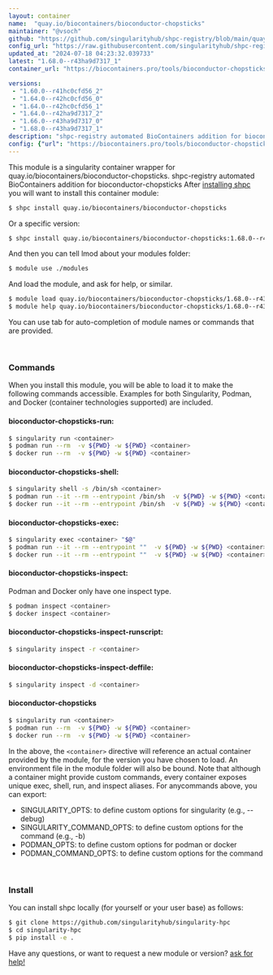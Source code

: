 ```yaml
---
layout: container
name:  "quay.io/biocontainers/bioconductor-chopsticks"
maintainer: "@vsoch"
github: "https://github.com/singularityhub/shpc-registry/blob/main/quay.io/biocontainers/bioconductor-chopsticks/container.yaml"
config_url: "https://raw.githubusercontent.com/singularityhub/shpc-registry/main/quay.io/biocontainers/bioconductor-chopsticks/container.yaml"
updated_at: "2024-07-18 04:23:32.039733"
latest: "1.68.0--r43ha9d7317_1"
container_url: "https://biocontainers.pro/tools/bioconductor-chopsticks"

versions:
 - "1.60.0--r41hc0cfd56_2"
 - "1.64.0--r42hc0cfd56_0"
 - "1.64.0--r42hc0cfd56_1"
 - "1.64.0--r42ha9d7317_2"
 - "1.66.0--r43ha9d7317_0"
 - "1.68.0--r43ha9d7317_1"
description: "shpc-registry automated BioContainers addition for bioconductor-chopsticks"
config: {"url": "https://biocontainers.pro/tools/bioconductor-chopsticks", "maintainer": "@vsoch", "description": "shpc-registry automated BioContainers addition for bioconductor-chopsticks", "latest": {"1.68.0--r43ha9d7317_1": "sha256:84188f46670b9feab74bc197b3ea57f8693bb8e1d45912b090eb918893514ca6"}, "tags": {"1.60.0--r41hc0cfd56_2": "sha256:4f26615e2b0594ffd9b4da49d540f99e3098a9ea8a5cdda50cfefa42ed71acca", "1.64.0--r42hc0cfd56_0": "sha256:8973052869777e417b1e59d1cb0ad11fc3d2dacbfa647ee478683674196dcb35", "1.64.0--r42hc0cfd56_1": "sha256:833a8086c496a980c0cbd486aaa7cf8a65ca8f5e34271d98f0c6f4288adc722a", "1.64.0--r42ha9d7317_2": "sha256:b022a813427bb41eba47cf8036c3c53cef719488224381d9cfa4ed8b5ac96bd4", "1.66.0--r43ha9d7317_0": "sha256:aed1c3808843b16082bcded28ef1e1ff261c23d0a9e2139cd7e00debd98bceb3", "1.68.0--r43ha9d7317_1": "sha256:84188f46670b9feab74bc197b3ea57f8693bb8e1d45912b090eb918893514ca6"}, "docker": "quay.io/biocontainers/bioconductor-chopsticks"}
---
```


This module is a singularity container wrapper for quay.io/biocontainers/bioconductor-chopsticks.
shpc-registry automated BioContainers addition for bioconductor-chopsticks
After [installing shpc](#install) you will want to install this container module:


```bash
$ shpc install quay.io/biocontainers/bioconductor-chopsticks
```

Or a specific version:

```bash
$ shpc install quay.io/biocontainers/bioconductor-chopsticks:1.68.0--r43ha9d7317_1
```

And then you can tell lmod about your modules folder:

```bash
$ module use ./modules
```

And load the module, and ask for help, or similar.

```bash
$ module load quay.io/biocontainers/bioconductor-chopsticks/1.68.0--r43ha9d7317_1
$ module help quay.io/biocontainers/bioconductor-chopsticks/1.68.0--r43ha9d7317_1
```

You can use tab for auto-completion of module names or commands that are provided.

<br>

### Commands

When you install this module, you will be able to load it to make the following commands accessible.
Examples for both Singularity, Podman, and Docker (container technologies supported) are included.

#### bioconductor-chopsticks-run:

```bash
$ singularity run <container>
$ podman run --rm  -v ${PWD} -w ${PWD} <container>
$ docker run --rm  -v ${PWD} -w ${PWD} <container>
```

#### bioconductor-chopsticks-shell:

```bash
$ singularity shell -s /bin/sh <container>
$ podman run --it --rm --entrypoint /bin/sh  -v ${PWD} -w ${PWD} <container>
$ docker run --it --rm --entrypoint /bin/sh  -v ${PWD} -w ${PWD} <container>
```

#### bioconductor-chopsticks-exec:

```bash
$ singularity exec <container> "$@"
$ podman run --it --rm --entrypoint ""  -v ${PWD} -w ${PWD} <container> "$@"
$ docker run --it --rm --entrypoint ""  -v ${PWD} -w ${PWD} <container> "$@"
```

#### bioconductor-chopsticks-inspect:

Podman and Docker only have one inspect type.

```bash
$ podman inspect <container>
$ docker inspect <container>
```

#### bioconductor-chopsticks-inspect-runscript:

```bash
$ singularity inspect -r <container>
```

#### bioconductor-chopsticks-inspect-deffile:

```bash
$ singularity inspect -d <container>
```



#### bioconductor-chopsticks

```bash
$ singularity run <container>
$ podman run --rm  -v ${PWD} -w ${PWD} <container>
$ docker run --rm  -v ${PWD} -w ${PWD} <container>
```


In the above, the `<container>` directive will reference an actual container provided
by the module, for the version you have chosen to load. An environment file in the
module folder will also be bound. Note that although a container
might provide custom commands, every container exposes unique exec, shell, run, and
inspect aliases. For anycommands above, you can export:

 - SINGULARITY_OPTS: to define custom options for singularity (e.g., --debug)
 - SINGULARITY_COMMAND_OPTS: to define custom options for the command (e.g., -b)
 - PODMAN_OPTS: to define custom options for podman or docker
 - PODMAN_COMMAND_OPTS: to define custom options for the command

<br>

### Install

You can install shpc locally (for yourself or your user base) as follows:

```bash
$ git clone https://github.com/singularityhub/singularity-hpc
$ cd singularity-hpc
$ pip install -e .
```

Have any questions, or want to request a new module or version? [ask for help!](https://github.com/singularityhub/singularity-hpc/issues)